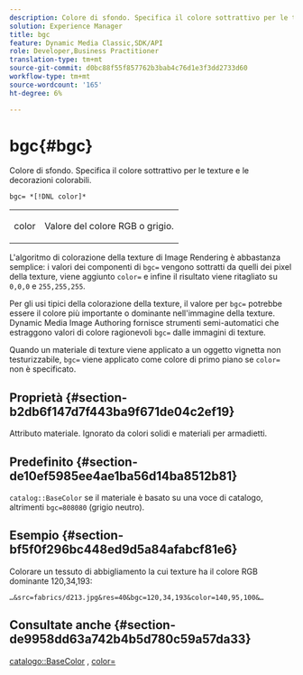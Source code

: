```yaml
---
description: Colore di sfondo. Specifica il colore sottrattivo per le texture e le decorazioni colorabili.
solution: Experience Manager
title: bgc
feature: Dynamic Media Classic,SDK/API
role: Developer,Business Practitioner
translation-type: tm+mt
source-git-commit: d0bc88f55f857762b3bab4c76d1e3f3dd2733d60
workflow-type: tm+mt
source-wordcount: '165'
ht-degree: 6%

---
```



# bgc{#bgc}

Colore di sfondo. Specifica il colore sottrattivo per le texture e le decorazioni colorabili.

`bgc= *[!DNL color]*`

<table id="simpletable_131302355CAB4900A7B45FED903A1AAD" class="- topic/simpletable "> 
 <tr class="- topic/strow strow"> 
  <td class="- topic/stentry stentry"> <p><span class="+ topic/keyword sw-d/varname varname"> color</span> </p> </td> 
  <td class="- topic/stentry stentry"> <p>Valore del colore RGB o grigio. </p></td> 
 </tr> 
</table>

L&#39;algoritmo di colorazione della texture di Image Rendering è abbastanza semplice: i valori dei componenti di `bgc=` vengono sottratti da quelli dei pixel della texture, viene aggiunto `color=` e infine il risultato viene ritagliato su `0,0,0` e `255,255,255`.

Per gli usi tipici della colorazione della texture, il valore per `bgc=` potrebbe essere il colore più importante o dominante nell&#39;immagine della texture. Dynamic Media Image Authoring fornisce strumenti semi-automatici che estraggono valori di colore ragionevoli `bgc=` dalle immagini di texture.

Quando un materiale di texture viene applicato a un oggetto vignetta non testurizzabile, `bgc=` viene applicato come colore di primo piano se `color=` non è specificato.

## Proprietà {#section-b2db6f147d7f443ba9f671de04c2ef19}

Attributo materiale. Ignorato da colori solidi e materiali per armadietti.

## Predefinito {#section-de10ef5985ee4ae1ba56d14ba8512b81}

`catalog::BaseColor` se il materiale è basato su una voce di catalogo, altrimenti  `bgc=808080` (grigio neutro).

## Esempio {#section-bf5f0f296bc448ed9d5a84afabcf81e6}

Colorare un tessuto di abbigliamento la cui texture ha il colore RGB dominante 120,34,193:

`…&src=fabrics/d213.jpg&res=40&bgc=120,34,193&color=140,95,100&…`

## Consultate anche {#section-de9958dd63a742b4b5d780c59a57da33}

[catalogo::BaseColor](../../../../../ir-api/material-cat/image-rendering-api-ref/c-ir-material-catalog/c-ir-material-data-reference/r-ir-basecolor.md#reference-5f02371b1d8e444ab12d2614d9792de8) ,  [color=](../../../../../ir-api/http-protocol/image-rendering-api-ref/c-ir-http-protocol-ref/c-ir-http-protocol-command-reference/r-ir-http-color.md#reference-ea3cba9edfe94dbab86d8f123a9ed0aa)
